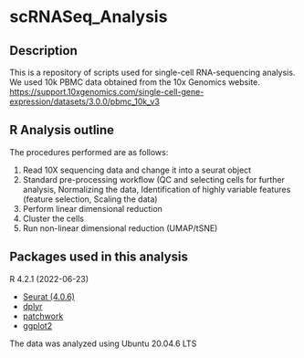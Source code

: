 # scRNASeq_Analysis

## Description
This is a repository of scripts used for single-cell RNA-sequencing analysis. We used 10k PBMC data obtained from the 10x Genomics website. 
https://support.10xgenomics.com/single-cell-gene-expression/datasets/3.0.0/pbmc_10k_v3

## R Analysis outline
The procedures performed are as follows:
1. Read 10X sequencing data and change it into a seurat object
2. Standard pre-processing workflow (QC and selecting cells for further analysis, Normalizing the data, Identification of highly variable features (feature selection, Scaling the data)
3. Perform linear dimensional reduction
4. Cluster the cells
5. Run non-linear dimensional reduction (UMAP/tSNE)

## Packages used in this analysis

R 4.2.1 (2022-06-23)
* [Seurat (4.0.6)](https://github.com/satijalab/seurat)
* [dplyr](https://dplyr.tidyverse.org/)
* [patchwork](https://github.com/thomasp85/patchwork)
* [ggplot2](https://ggplot2.tidyverse.org/)

The data was analyzed using Ubuntu 20.04.6 LTS
